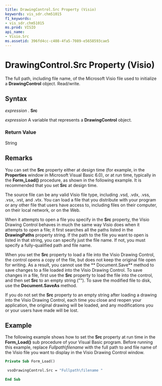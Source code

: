 ```yaml
---
title: DrawingControl.Src Property (Visio)
keywords: vis_sdr.chm51015
f1_keywords:
- vis_sdr.chm51015
ms.prod: VISIO
api_name:
- Visio.Src
ms.assetid: 396fd4cc-c408-4fa5-7089-e5658593cae5
---
```



# DrawingControl.Src Property (Visio)

The full path, including file name, of the Microsoft Visio file used to initialize a  **DrawingControl** object. Read/write.


## Syntax

 _expression_ . **Src**

 _expression_ A variable that represents a **DrawingControl** object.


### Return Value

String


## Remarks

You can set the  **Src** property either at design time (for example, in the **Properties** window in Microsoft Visual Basic 6.0), or at run time, typically in the **Form_Load()** procedure, as shown in the following example. It is recommended that you set **Src** at design time.

The source file can be any valid Visio file type, including .vsd, .vdx, .vss, .vsx, .vst, and .vtx. You can load a file that you distribute with your program or any other file that users have access to, including files on their computer, on their local network, or on the Web.

When it attempts to open a file you specify in the  **Src** property, the Visio Drawing Control behaves in much the same way Visio does when it attempts to open a file; it first searches all the paths listed in the **DrawingPaths** property string. If the path to the file you want to open is listed in that string, you can specify just the file name. If not, you must specify a fully-qualified path and file name.

When you set the  **Src** property to load a file into the Visio Drawing Control, the control opens a copy of the file, but does not keep the original file open for writing. As a result, you cannot use the ** Document.Save** method to save changes to a file loaded into the Visio Drawing Control. To save changes in a file, first use the **Src** property to load the file into the control, and then set **Src** to an empty string (""). To save the modified file to disk, use the **Document.SaveAs** method.

If you do not set the  **Src** property to an empty string after loading a drawing into the Visio Drawing Control, each time you close and reopen your application, the original drawing will be loaded, and any modifications you or your users have made will be lost.


## Example

The following example shows how to set the  **Src** property at run time in the **Form_Load()** sub procedure of your Visual Basic program. Before running this example, replace _Fullpath\filename_ with the full path to and file name of the Visio file you want to display in the Visio Drawing Control window.


```vb
Private Sub Form_Load() 
 
 vsoDrawingControl.Src = "Fullpath\filename " 
 
End Sub
```


